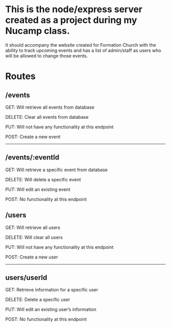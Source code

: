 # This is the node/express server created as a project during my Nucamp class.

It should accompany the website created for Formation Church with the ability to track upcoming events and has a list of admin/staff as users who will be allowed to change those events.

# Routes

## /events
GET: Will retrieve all events from database

DELETE: Clear all events from database

PUT: Will not have any functionality at this endpoint

POST: Create a new event

***

## /events/:eventId
GET: Will retrieve a specific event from database

DELETE: Will delete a specific event

PUT: Will edit an existing event

POST: No functionality at this endpoint

## /users
GET: Will retrieve all users

DELETE: Will clear all users

PUT: Will not have any functionality at this endpoint

POST: Create a new user
***

## users/userId
GET: Retrieve information for a specific user

DELETE: Delete a specific user

PUT: Will edit an existing user’s information

POST: No functionality at this endpoint